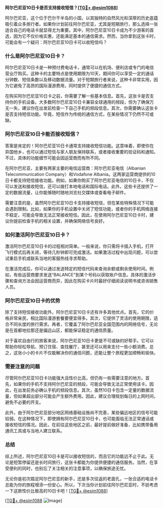 **阿尔巴尼亚10日卡是否支持接收短信？[[TG💪+ @esim1088](https://t.me/s/esim1088)]**

阿尔巴尼亚，这个位于巴尔干半岛的小国，以其独特的自然风光和深厚的历史底蕴吸引着众多旅行者。如果你计划前往阿尔巴尼亚，尤其是短期旅行，那么选择一张适合自己的电话卡就显得尤为重要。其中，阿尔巴尼亚10日卡成为不少游客的首选，因为它不仅价格实惠，还能满足基本的通信需求。然而，当你拿到这张卡时，可能会有一个疑问：阿尔巴尼亚10日卡可以收短信吗？

### 什么是阿尔巴尼亚10日卡？

阿尔巴尼亚10日卡是一种预付费电话卡，通常可以在机场、便利店或专门的电信营业厅购买。这种卡的主要特点是使用期限为10天，期间你可以享受一定的通话分钟数、短信条数以及移动数据流量。对于短期旅行者来说，这种卡非常实用，因为它避免了高昂的国际漫游费用，同时提供了便捷的通信方式。

在购买阿尔巴尼亚10日卡之前，你需要了解一些基本信息。首先，这张卡是否支持你的手机设备。大多数阿尔巴尼亚10日卡兼容全球通用的频段，但为了确保万无一失，建议你在出发前检查一下自己手机的频段信息。其次，你需要确认这张卡是否支持短信功能。毕竟，短信作为传统的通信方式，在某些情况下仍然不可或缺。

### 阿尔巴尼亚10日卡能否接收短信？

答案是肯定的！阿尔巴尼亚10日卡通常支持接收短信功能。这意味着，即使你在异国他乡，也可以通过短信与家人朋友保持联系，或者接收重要的验证码和通知。不过，具体的功能细节可能会因运营商而有所不同。

在阿尔巴尼亚，主要有两家主要的电信运营商：阿尔巴尼亚电信（Albanian Telecommunication Company）和Vodafone Albania。这两家运营商提供的10日卡都支持短信接收功能。例如，如果你购买了阿尔巴尼亚电信的10日卡，不仅可以发送和接收短信，还可以拨打本地电话和国际电话。此外，这些卡还提供了一定的数据流量，让你能够随时随地浏览社交媒体或查看电子邮件。

需要注意的是，虽然阿尔巴尼亚10日卡支持接收短信，但在某些特殊情况下可能会遇到限制。比如，如果你的手机设置中关闭了短信功能，或者你的手机网络连接不稳定，可能会导致无法正常接收短信。因此，在使用阿尔巴尼亚10日卡时，建议你提前检查手机的相关设置，并确保网络信号良好。

### 如何激活阿尔巴尼亚10日卡？

激活阿尔巴尼亚10日卡的过程相对简单。一般来说，你只需将卡插入手机，打开飞行模式后再关闭，等待几秒钟即可完成激活。如果激活过程中出现问题，可以尝试重启手机或联系当地的客服热线寻求帮助。

在激活完成后，你可以通过发送特定的短信代码来查询余额或剩余使用时间。例如，有些运营商要求发送“BALANCE”到某个号码以获取账户信息。具体的激活步骤和查询方法会因运营商而异，因此在购买卡片时最好仔细阅读说明书或咨询销售人员。

### 阿尔巴尼亚10日卡的优势

除了支持短信接收功能外，阿尔巴尼亚10日卡还有许多其他优点。首先，它的价格非常亲民，相比国际漫游套餐要便宜得多。其次，它提供了灵活的使用期限，适合不同长度的旅行需求。再者，它覆盖了阿尔巴尼亚全国范围内的网络信号，无论是在首都地拉那还是偏远山区，都能保证稳定的通信质量。

对于喜欢自由行的旅客来说，阿尔巴尼亚10日卡更是不可或缺的好帮手。它可以帮助你轻松导航、预订住宿、查找餐厅，甚至还可以用来支付一些小额消费。总之，这张小小的卡片不仅能解决你的通信问题，还能让整个旅程更加顺畅和愉快。

### 需要注意的问题

尽管阿尔巴尼亚10日卡功能强大且性价比高，但仍有一些需要注意的地方。首先，如果你的手机不支持阿尔巴尼亚的频段，可能会导致无法正常使用该卡。因此，在出发前务必确认手机的频段信息。其次，虽然10日卡包含一定量的数据流量，但如果超出部分可能会产生额外费用。因此，建议合理规划每日的上网时间，避免不必要的开支。

此外，由于阿尔巴尼亚部分地区网络基础设施尚不完善，某些偏远地区的信号可能较弱。在这种情况下，即使拥有阿尔巴尼亚10日卡，也可能面临无法正常通话或接收短信的情况。因此，在前往这些地区之前，最好提前做好准备，比如携带备用通讯工具或与当地人建立联系。

### 总结

综上所述，阿尔巴尼亚10日卡是可以接收短信的，而且它的功能远不止于此。无论是短暂停留还是长时间旅行，这张卡都能为你提供便捷的通信服务。当然，在享受便利的同时，也别忘了关注相关的注意事项，以确保旅途无忧。

无论你是初次踏足阿尔巴尼亚的新手，还是多次往返的老面孔，一张合适的电话卡总能为你的旅程增添一份安心。所以，下次当你计划前往阿尔巴尼亚时，不妨考虑一下这款性价比极高的10日卡吧！[[TG💪+ @esim1088](https://t.me/s/esim1088)] 

[[TG💪+ @esim1088](https://t.me/s/esim1088) ![Image](https://i.postimg.cc/4NQfJmqS/Snipaste-2025-05-13-00-14-12.png)]